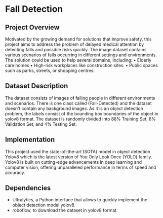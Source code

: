 # Fall Detection

## Project Overview
Motivated by the growing demand for solutions that improve safety, this project aims to address the problem of delayed medical attention by detecting falls and possible risks quickly. The image dataset contains various scenarios of falls occurring in different settings and environments. 
The solution could be used to help several domains, including: 
 • Elderly care homes
 • High-risk workplaces like construction sites.
 • Public spaces such as parks, streets, or shopping centres. 

## Dataset Description
The dataset consists of images of falling people in different environments and scenarios. There is one class called (Fall-Detected) and the dataset doesn’t contain any background images. As it is an object detection problem, the labels consist of the bounding box boundaries of the object in yolov8 format. The dataset is randomly divided into 88% Training Set, 8% Validation Set, and 4% Testing Set.

## Implementation
This project used the state-of-the-art (SOTA) model in object detection Yolov8 which is the latest version of You Only Look Once (YOLO) family. Yolov8 is built on cutting-edge advancements in deep learning and computer vision, offering unparalleled performance in terms of speed and accuracy.

## Dependencies
- Ultralytics, a Python interface that allows to quickly implement the object detection model yolov8.
- roboflow, to download the dataset in yolov8 format.
